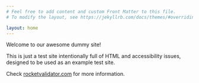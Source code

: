 ```yaml
---
# Feel free to add content and custom Front Matter to this file.
# To modify the layout, see https://jekyllrb.com/docs/themes/#overriding-theme-defaults

layout: home
---
```

Welcome to our awesome dummy site!

This is just a test site intentionally full of HTML and accessibility issues, designed to be used as an example test site.

Check [rocketvalidator.com](https://rocketvalidator.com) for more information.